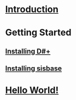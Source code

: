 # [Introduction](intro.md)
# Getting Started
## [Installing D#+](prerequisites.md)
## [Installing sisbase](install_sisbase.md)
# [Hello World!](hello_world.md)